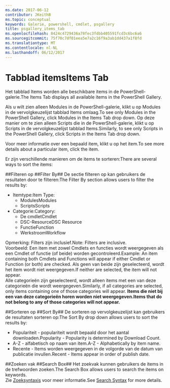 ```yaml
---
ms.date: 2017-06-12
contributor: JKeithB
ms.topic: conceptual
keywords: Galerie, powershell, cmdlet, psgallery
title: psgallery_items_tab
ms.openlocfilehash: 8424c4729436a78fec3fdbb405591fcd3c6bc6a6
ms.sourcegitcommit: 75f70c7df01eea5e7a2c16f9a3ab1dd437a1f8fd
ms.translationtype: MT
ms.contentlocale: nl-NL
ms.lasthandoff: 06/12/2017
---
```

<a name="items-tab"></a><span data-ttu-id="0171f-103">Tabblad items</span><span class="sxs-lookup"><span data-stu-id="0171f-103">Items Tab</span></span>
==========

<span data-ttu-id="0171f-104">Het tabblad Items worden alle beschikbare items in de PowerShell-galerie.</span><span class="sxs-lookup"><span data-stu-id="0171f-104">The Items Tab displays all available items in the PowerShell Gallery.</span></span>

<span data-ttu-id="0171f-105">Als u wilt zien alleen Modules in de PowerShell-galerie, klikt u op Modules in de vervolgkeuzelijst tabblad Items omlaag.</span><span class="sxs-lookup"><span data-stu-id="0171f-105">To see only Modules in the PowerShell Gallery, click Modules in the Items Tab drop down.</span></span>  <span data-ttu-id="0171f-106">Op deze manier om te zien alleen Scripts die in de PowerShell-galerie, klikt u op Scripts in de vervolgkeuzelijst tabblad Items.</span><span class="sxs-lookup"><span data-stu-id="0171f-106">Similarly, to see only Scripts in the PowerShell Gallery, click Scripts in the Items Tab drop down.</span></span>  

<span data-ttu-id="0171f-107">Voor meer informatie over een bepaald item, klikt u op het item.</span><span class="sxs-lookup"><span data-stu-id="0171f-107">To see more details about a particular item, click the item.</span></span>

<span data-ttu-id="0171f-108">Er zijn verschillende manieren om de items te sorteren:</span><span class="sxs-lookup"><span data-stu-id="0171f-108">There are several ways to sort the items:</span></span>

##<a name="filter-by"></a><span data-ttu-id="0171f-109">Filteren op ##</span><span class="sxs-lookup"><span data-stu-id="0171f-109">Filter By##</span></span>
<span data-ttu-id="0171f-110">De sectie filteren op kan gebruikers de resultaten door te filteren:</span><span class="sxs-lookup"><span data-stu-id="0171f-110">The Filter By section allows users to filter the results by:</span></span>
* <span data-ttu-id="0171f-111">Itemtype:</span><span class="sxs-lookup"><span data-stu-id="0171f-111">Item Type:</span></span>
    * <span data-ttu-id="0171f-112">Modules</span><span class="sxs-lookup"><span data-stu-id="0171f-112">Modules</span></span>
    * <span data-ttu-id="0171f-113">Scripts</span><span class="sxs-lookup"><span data-stu-id="0171f-113">Scripts</span></span>
* <span data-ttu-id="0171f-114">Categorie:</span><span class="sxs-lookup"><span data-stu-id="0171f-114">Category:</span></span>
    * <span data-ttu-id="0171f-115">De cmdlet</span><span class="sxs-lookup"><span data-stu-id="0171f-115">Cmdlet</span></span>
    * <span data-ttu-id="0171f-116">DSC-Resource</span><span class="sxs-lookup"><span data-stu-id="0171f-116">DSC Resource</span></span>
    * <span data-ttu-id="0171f-117">Functie</span><span class="sxs-lookup"><span data-stu-id="0171f-117">Function</span></span>
    * <span data-ttu-id="0171f-118">Werkstroom</span><span class="sxs-lookup"><span data-stu-id="0171f-118">Workflow</span></span>

<span data-ttu-id="0171f-119">Opmerking: Filters zijn inclusief.</span><span class="sxs-lookup"><span data-stu-id="0171f-119">Note: Filters are inclusive.</span></span>  
<span data-ttu-id="0171f-120">Voorbeeld: Een item met zowel Cmdlets en functies wordt weergegeven als een Cmdlet of functie (of beide) worden gecontroleerd.</span><span class="sxs-lookup"><span data-stu-id="0171f-120">Example: An item containing both Cmdlets and Functions will appear if either Cmdlet or Function (or both) are checked.</span></span>  <span data-ttu-id="0171f-121">Als geen van beide zijn geselecteerd, wordt het item wordt niet weergegeven.</span><span class="sxs-lookup"><span data-stu-id="0171f-121">If neither are selected, the item will not appear.</span></span>  
<span data-ttu-id="0171f-122">Alle categorieën zijn geselecteerd, wordt alleen items met een van deze categorieën die wordt weergegeven.</span><span class="sxs-lookup"><span data-stu-id="0171f-122">Similarly, if all categories are selected, only items containing one of those categories will appear.</span></span> <span data-ttu-id="0171f-123">**Items die niet bij een van deze categorieën horen worden niet weergegeven.**</span><span class="sxs-lookup"><span data-stu-id="0171f-123">**Items that do not belong to any of those categories will not appear.**</span></span>

##<a name="sort-by"></a><span data-ttu-id="0171f-124">Sorteren op ##</span><span class="sxs-lookup"><span data-stu-id="0171f-124">Sort By##</span></span> 
<span data-ttu-id="0171f-125">De sorteren op vervolgkeuzelijst kan gebruikers de resultaten sorteren op:</span><span class="sxs-lookup"><span data-stu-id="0171f-125">The Sort By drop down allows users to sort the results by:</span></span>
* <span data-ttu-id="0171f-126">Populariteit - populariteit wordt bepaald door het aantal downloaden.</span><span class="sxs-lookup"><span data-stu-id="0171f-126">Popularity - Popularity is determined by Download Count.</span></span>
* <span data-ttu-id="0171f-127">A-Z - alfabetisch op naam van item.</span><span class="sxs-lookup"><span data-stu-id="0171f-127">A-Z - Alphabetically by item name.</span></span>
* <span data-ttu-id="0171f-128">Recente - Items worden weergegeven in de volgorde van de datum van publicatie invullen.</span><span class="sxs-lookup"><span data-stu-id="0171f-128">Recent - Items appear in order of publish date.</span></span>


##<a name="search-box"></a><span data-ttu-id="0171f-129">Zoeken vak ##</span><span class="sxs-lookup"><span data-stu-id="0171f-129">Search Box##</span></span>
<span data-ttu-id="0171f-130">Het zoekvak kunnen gebruikers de items in de trefwoorden zoeken.</span><span class="sxs-lookup"><span data-stu-id="0171f-130">The Search Box allows users to search the items on keywords.</span></span>  
<span data-ttu-id="0171f-131">Zie [Zoeksyntaxis](./psgallery_search_syntax.md) voor meer informatie.</span><span class="sxs-lookup"><span data-stu-id="0171f-131">See [Search Syntax](./psgallery_search_syntax.md) for more details.</span></span>

